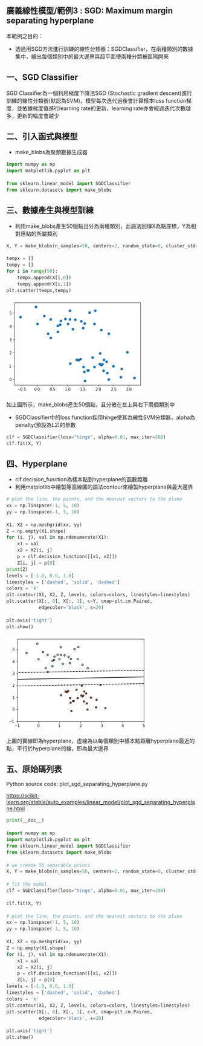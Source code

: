 ## 廣義線性模型/範例3 : SGD: Maximum margin separating hyperplane

本範例之目的：
* 透過用SGD方法進行訓練的線性分類器：SGDClassifier，在兩種類別的數據集中，繪出每個類別中的最大邊界與超平面使兩種分類被區隔開來
## 一、SGD Classifier
SGD Classifier為一個利用梯度下降法SGD (Stochastic gradient descent)進行訓練的線性分類器(默認為SVM)，模型每次迭代過後會計算樣本loss function梯度，並依據梯度值進行learning rate的更新，learning rate亦會經過迭代次數越多，更新的幅度會越少

## 二、引入函式與模型
* make_blobs為聚類數據生成器

```python
import numpy as np
import matplotlib.pyplot as plt

from sklearn.linear_model import SGDClassifier
from sklearn.datasets import make_blobs
```

## 三、數據產生與模型訓練
* 利用make_blobs產生50個點且分為兩種類別，此語法回傳X為點座標，Y為相對應點的所屬類別

```python
X, Y = make_blobs(n_samples=50, centers=2, random_state=0, cluster_std=0.60)

tempx = []
tempy = []
for i in range(50):
    tempx.append(X[i,0])
    tempy.append(X[i,1])
plt.scatter(tempx,tempy)
```

![png](ex3_make_50_separable_points.png)

如上圖所示，make_blobs產生50個點，且分散在左上與右下兩個類別中

* SGDClassifier中的loss function採用hinge使其為線性SVM分類器，alpha為penalty(預設為L2)的參數

```python
clf = SGDClassifier(loss="hinge", alpha=0.01, max_iter=200)
clf.fit(X, Y)
```

## 四、Hyperplane
* clf.decision_function為樣本點到hyperplane的函數距離
* 利用matplotlib中繪製等高線圖的語法contour來繪製hyperplane與最大邊界

```python
# plot the line, the points, and the nearest vectors to the plane
xx = np.linspace(-1, 5, 10)
yy = np.linspace(-1, 5, 10)

X1, X2 = np.meshgrid(xx, yy)
Z = np.empty(X1.shape)
for (i, j), val in np.ndenumerate(X1):
    x1 = val  
    x2 = X2[i, j]  
    p = clf.decision_function([[x1, x2]])
    Z[i, j] = p[0]
print(Z)
levels = [-1.0, 0.0, 1.0]
linestyles = ['dashed', 'solid', 'dashed']
colors = 'k'
plt.contour(X1, X2, Z, levels, colors=colors, linestyles=linestyles)
plt.scatter(X[:, 0], X[:, 1], c=Y, cmap=plt.cm.Paired,
            edgecolor='black', s=20)

plt.axis('tight')
plt.show()
```

![png](ex3_output_result.png)

上圖的實線即為hyperplane，虛線為以每個類別中樣本點距離hyperplane最近的點，平行於hyperplane的線，即為最大邊界

## 五、原始碼列表
Python source code: plot_sgd_separating_hyperplane.py

https://scikit-learn.org/stable/auto_examples/linear_model/plot_sgd_separating_hyperplane.html

```python
print(__doc__)

import numpy as np
import matplotlib.pyplot as plt
from sklearn.linear_model import SGDClassifier
from sklearn.datasets import make_blobs

# we create 50 separable points
X, Y = make_blobs(n_samples=50, centers=2, random_state=0, cluster_std=0.60)

# fit the model
clf = SGDClassifier(loss="hinge", alpha=0.01, max_iter=200)

clf.fit(X, Y)

# plot the line, the points, and the nearest vectors to the plane
xx = np.linspace(-1, 5, 10)
yy = np.linspace(-1, 5, 10)

X1, X2 = np.meshgrid(xx, yy)
Z = np.empty(X1.shape)
for (i, j), val in np.ndenumerate(X1):
    x1 = val
    x2 = X2[i, j]
    p = clf.decision_function([[x1, x2]])
    Z[i, j] = p[0]
levels = [-1.0, 0.0, 1.0]
linestyles = ['dashed', 'solid', 'dashed']
colors = 'k'
plt.contour(X1, X2, Z, levels, colors=colors, linestyles=linestyles)
plt.scatter(X[:, 0], X[:, 1], c=Y, cmap=plt.cm.Paired,
            edgecolor='black', s=20)

plt.axis('tight')
plt.show()
```
